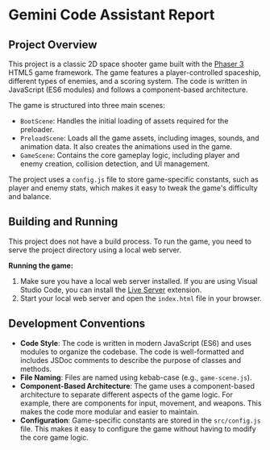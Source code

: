 # Gemini Code Assistant Report

## Project Overview

This project is a classic 2D space shooter game built with the [Phaser 3](https://phaser.io/) HTML5 game framework. The game features a player-controlled spaceship, different types of enemies, and a scoring system. The code is written in JavaScript (ES6 modules) and follows a component-based architecture.

The game is structured into three main scenes:

*   `BootScene`: Handles the initial loading of assets required for the preloader.
*   `PreloadScene`: Loads all the game assets, including images, sounds, and animation data. It also creates the animations used in the game.
*   `GameScene`: Contains the core gameplay logic, including player and enemy creation, collision detection, and UI management.

The project uses a `config.js` file to store game-specific constants, such as player and enemy stats, which makes it easy to tweak the game's difficulty and balance.

## Building and Running

This project does not have a build process. To run the game, you need to serve the project directory using a local web server.

**Running the game:**

1.  Make sure you have a local web server installed. If you are using Visual Studio Code, you can install the [Live Server](https://marketplace.visualstudio.com/items?itemName=ritwickdey.LiveServer) extension.
2.  Start your local web server and open the `index.html` file in your browser.

## Development Conventions

*   **Code Style**: The code is written in modern JavaScript (ES6) and uses modules to organize the codebase. The code is well-formatted and includes JSDoc comments to describe the purpose of classes and methods.
*   **File Naming**: Files are named using kebab-case (e.g., `game-scene.js`).
*   **Component-Based Architecture**: The game uses a component-based architecture to separate different aspects of the game logic. For example, there are components for input, movement, and weapons. This makes the code more modular and easier to maintain.
*   **Configuration**: Game-specific constants are stored in the `src/config.js` file. This makes it easy to configure the game without having to modify the core game logic.
